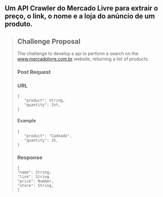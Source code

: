 ## Um API Crawler do Mercado Livre para extrair o preço, o link, o nome e a loja do anúncio de um produto.


>## Challenge Proposal
>
>The challenge to develop a api to perform a search on the www.mercadolivre.com.br website, returning a list of products.
>
>### Post Request
>
>### URL
>
>```
>{
>    "product": String,
>    "quantity": Int,
>}
>```
>
>#### Example
>
>```
>{
>    "product": "Cadeado",
>    "quantity": 15,
>}
>```
>
>### Response
>
>```
>{
>"name": String,
>"link": String
>"price": Number,
>"store": String,
>}
>```
>